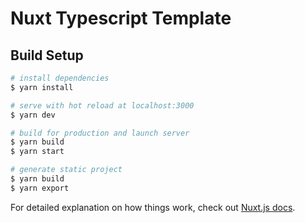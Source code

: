# Nuxt Typescript Template

## Build Setup

```bash
# install dependencies
$ yarn install

# serve with hot reload at localhost:3000
$ yarn dev

# build for production and launch server
$ yarn build
$ yarn start

# generate static project
$ yarn build
$ yarn export
```

For detailed explanation on how things work, check out [Nuxt.js docs](https://nuxtjs.org).
